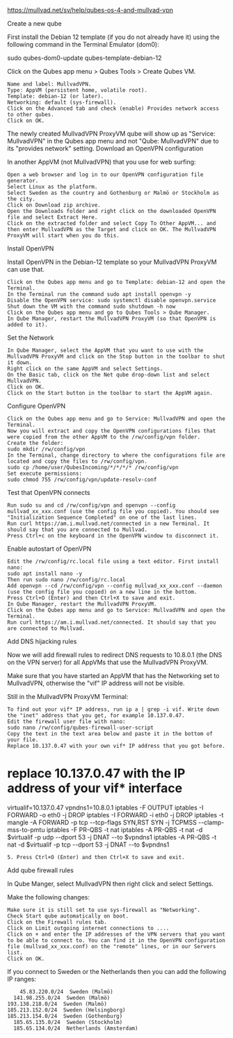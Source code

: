 https://mullvad.net/sv/help/qubes-os-4-and-mullvad-vpn

Create a new qube

First install the Debian 12 template (if you do not already have it) using the following command in the Terminal Emulator (dom0):

sudo qubes-dom0-update qubes-template-debian-12

Click on the Qubes app menu > Qubes Tools > Create Qubes VM.

    Name and label: MullvadVPN.
    Type: AppVM (persistent home, volatile root).
    Template: debian-12 (or later).
    Networking: default (sys-firewall).
    Click on the Advanced tab and check (enable) Provides network access to other qubes.
    Click on OK.

The newly created MullvadVPN ProxyVM qube will show up as "Service: MullvadVPN" in the Qubes app menu and not "Qube: MullvadVPN" due to its "provides network" setting.
Download an OpenVPN configuration

In another AppVM (not MullvadVPN) that you use for web surfing:

    Open a web browser and log in to our OpenVPN configuration file generator.
    Select Linux as the platform.
    Select Sweden as the country and Gothenburg or Malmö or Stockholm as the city.
    Click on Download zip archive.
    Open the Downloads folder and right click on the downloaded OpenVPN file and select Extract Here.
    Click on the extracted folder and select Copy To Other AppVM... and then enter MullvadVPN as the Target and click on OK. The MullvadVPN ProxyVM will start when you do this.

Install OpenVPN

Install OpenVPN in the Debian-12 template so your MullvadVPN ProxyVM can use that.

    Click on the Qubes app menu and go to Template: debian-12 and open the Terminal.
    In the Terminal run the command sudo apt install openvpn -y
    Disable the OpenVPN service: sudo systemctl disable openvpn.service
    Shut down the VM with the command sudo shutdown -h now
    Click on the Qubes app menu and go to Qubes Tools > Qube Manager.
    In Qube Manager, restart the MullvadVPN ProxyVM (so that OpenVPN is added to it).

Set the Network

    In Qube Manager, select the AppVM that you want to use with the MullvadVPN ProxyVM and click on the Stop button in the toolbar to shut it down.
    Right click on the same AppVM and select Settings.
    On the Basic tab, click on the Net qube drop-down list and select MullvadVPN.
    Click on OK.
    Click on the Start button in the toolbar to start the AppVM again.

Configure OpenVPN

    Click on the Qubes app menu and go to Service: MullvadVPN and open the Terminal.
    Now you will extract and copy the OpenVPN configurations files that were copied from the other AppVM to the /rw/config/vpn folder.
    Create the folder:
    sudo mkdir /rw/config/vpn
    In the Terminal, change directory to where the configurations file are located and copy the files to /rw/config/vpn.
    sudo cp /home/user/QubesIncoming/*/*/*/* /rw/config/vpn
    Set execute permissions:
    sudo chmod 755 /rw/config/vpn/update-resolv-conf

Test that OpenVPN connects

    Run sudo su and cd /rw/config/vpn and openvpn --config mullvad_xx_xxx.conf (use the config file you copied). You should see "Initialization Sequence Completed" on one of the last lines.
    Run curl https://am.i.mullvad.net/connected in a new Terminal. It should say that you are connected to Mullvad.
    Press Ctrl+c on the keyboard in the OpenVPN window to disconnect it.

Enable autostart of OpenVPN

    Edit the /rw/config/rc.local file using a text editor. First install nano:
    sudo apt install nano -y
    Then run sudo nano /rw/config/rc.local
    Add openvpn --cd /rw/config/vpn --config mullvad_xx_xxx.conf --daemon (use the config file you copied) on a new line in the bottom.
    Press Ctrl+O (Enter) and then Ctrl+X to save and exit.
    In Qube Manager, restart the MullvadVPN ProxyVM.
    Click on the Qubes app menu and go to Service: MullvadVPN and open the Terminal.
    Run curl https://am.i.mullvad.net/connected. It should say that you are connected to Mullvad.

Add DNS hijacking rules

Now we will add firewall rules to redirect DNS requests to 10.8.0.1 (the DNS on the VPN server) for all AppVMs that use the MullvadVPN ProxyVM.

Make sure that you have started an AppVM that has the Networking set to MullvadVPN, otherwise the "vif" IP address will not be visible.

Still in the MullvadVPN ProxyVM Terminal:

    To find out your vif* IP address, run ip a | grep -i vif. Write down the "inet" address that you get, for example 10.137.0.47.
    Edit the firewall user file with nano:
    sudo nano /rw/config/qubes-firewall-user-script
    Copy the text in the text area below and paste it in the bottom of your file.
    Replace 10.137.0.47 with your own vif* IP address that you got before.

# replace 10.137.0.47 with the IP address of your vif* interface
virtualif=10.137.0.47
vpndns1=10.8.0.1
iptables -F OUTPUT
iptables -I FORWARD -o eth0 -j DROP
iptables -I FORWARD -i eth0 -j DROP
iptables -t mangle -A FORWARD -p tcp --tcp-flags SYN,RST SYN -j TCPMSS --clamp-mss-to-pmtu
iptables -F PR-QBS -t nat
iptables -A PR-QBS -t nat -d $virtualif -p udp --dport 53 -j DNAT --to $vpndns1
iptables -A PR-QBS -t nat -d $virtualif -p tcp --dport 53 -j DNAT --to $vpndns1

    5. Press Ctrl+O (Enter) and then Ctrl+X to save and exit.
Add qube firewall rules

In Qube Manger, select MullvadVPN then right click and select Settings.

Make the following changes:

    Make sure it is still set to use sys-firewall as "Networking".
    Check Start qube automatically on boot.
    Click on the Firewall rules tab.
    Click on Limit outgoing internet connections to ....
    Click on + and enter the IP addresses of the VPN servers that you want to be able to connect to. You can find it in the OpenVPN configuration file (mullvad_xx_xxx.conf) on the "remote" lines, or in our Servers list.
    Click on OK.

If you connect to Sweden or the Netherlands then you can add the following IP ranges:

        45.83.220.0/24  Sweden (Malmö)
      141.98.255.0/24  Sweden (Malmö)
    193.138.218.0/24  Sweden (Malmö)
    185.213.152.0/24  Sweden (Helsingborg)
    185.213.154.0/24  Sweden (Gothenburg)
      185.65.135.0/24  Sweden (Stockholm)
      185.65.134.0/24  Netherlands (Amsterdam)
